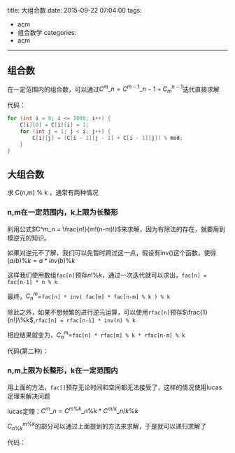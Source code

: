 title: 大组合数
date: 2015-09-22 07:04:00
tags:
- acm
- 组合数学
categories:
- acm
---
## 组合数
在一定范围内的组合数，可以通过$C^m\_n = C^{m-1}\_{n-1} + C^{n-1}_m$迭代直接求解

代码：
```c++
for (int i = 0; i <= 1000; i++) {
    C[i][0] = C[i][i] = 1;
    for (int j = 1; j < i; j++) {
        C[i][j] = (C[i - 1][j - 1] + C[i - 1][j]) % mod;
    }
}
```
<!--more-->
## 大组合数

求 C(n,m) % k ，通常有两种情况

### n,m在一定范围内，k上限为长整形

利用公式$C^m_n = \frac{n!}{m!(n-m)!}$来求解，因为有除法的存在，就要用到模逆元的知识。

如果对逆元不了解，我们可以先暂时跨过这一点，假设有inv()这个函数，使得$(a/b)\%k = a*inv(b)\%k$

这样我们使用数组`fac[n]`预存$n!\%k$，通过一次迭代就可以求出，`fac[n] = fac[n-1] * n % k`

最终，$C^m_n$=`fac[n] * inv( fac[m] * fac[n-m] % k ) % k`

除此之外，如果不想频繁的进行逆元运算，可以使用`rfac[n]`预存$\frac{1}{n!}\%k$,`rfac[n] = rfac[n-1] * inv(n) % k`

相应结果就变为，$C^m_n$=`fac[n] * rfac[m] % k * rfac[n-m] % k`

代码(第二种)：

### n,m上限为长整形，k在一定范围内

用上面的方法，`fac[]`预存无论时间和空间都无法接受了，这样的情况使用lucas定理来解决问题

lucas定理：$C^m\_n = C^{m\%k}\_{n\%k}* C^{m/k}\_{n/k}\% k$

$C^{m\%k}_{n\%k}$的部分可以通过上面提到的方法来求解，于是就可以递归求解了

代码：

